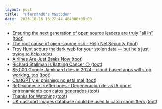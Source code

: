 ```yaml
---
layout: post
title:  "@fernand0's Mastodon"
date:  2023-10-16 16:27:44.404000+00:00
---
```

*  [Ensuring the next generation of open source leaders are truly "all in" ](https://github.blog/2023-10-12-ensuring-the-next-generation-of-open-source-leaders-are-truly-all-in) ([toot](https://mastodon.social/@fernand0/111245634070074987))
*  [The root cause of open-source risk - Help Net Security ](https://www.helpnetsecurity.com/2023/10/05/root-cause-open-source-risk) ([toot](https://mastodon.social/@fernand0/111245354061277718))
*  [Troy Hunt scours the dark web for your stolen data — but he's just trying to help ](https://www.abc.net.au/news/2023-09-23/cybersecurity-troy-hunt-have-i-been-pwned-fighting-data-breaches/10280374) ([toot](https://mastodon.social/@fernand0/111245161602528371))
*  [Airlines Are Just Banks Now ](https://www.theatlantic.com/ideas/archive/2023/09/airlines-banks-mileage-programs/675374) ([toot](https://mastodon.social/@fernand0/111244911326992761))
*  [Richard Stallman is Battling Cancer 😔 ](https://news.itsfoss.com/richard-stallman-battling-cancer) ([toot](https://mastodon.social/@fernand0/111244669139950958))
*  [$5,000 Google Jamboard dies in 2024—cloud-based apps will stop working, too ](https://arstechnica.com/gadgets/2023/09/5000-google-jamboard-dies-in-2024-cloud-based-apps-will-stop-working-too) ([toot](https://mastodon.social/@fernand0/111244478057155260))
*  [ChatGPT y el phishing: no está mal ](https://fernand0.github.io//chatGPT-phishing) ([toot](https://mastodon.social/@fernand0/111244447524375410))
*  [
         Reflexiones e Irreflexiones - Degeneración de las IA por el entrenamiento con datos generados
       ](http://fernand0.blogalia.com//historias/7875) ([toot](https://mastodon.social/@fernand0/111244269664088385))
*  [Thanks for Watching   ](https://about.netflix.com/en/news/thanks-for-watching) ([toot](https://mastodon.social/@fernand0/111244189502419880))
*  [UK passport images database could be used to catch shoplifters ](https://www.theguardian.com/uk-news/2023/oct/02/uk-passport-images-database-could-be-used-to-catch-shoplifter) ([toot](https://mastodon.social/@fernand0/111244037268928679))
